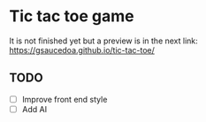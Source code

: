 # Tic tac toe game

It is not finished yet but a preview is in the next link: https://gsaucedoa.github.io/tic-tac-toe/

## TODO

- [ ] Improve front end style
- [ ] Add AI
